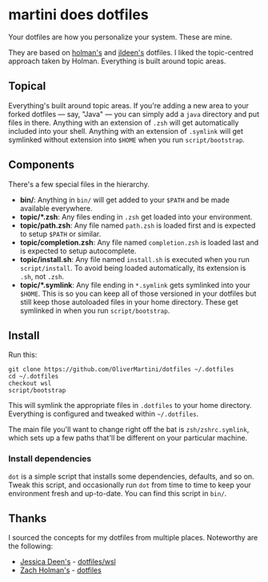 # martini does dotfiles

Your dotfiles are how you personalize your system. These are mine.

They are based on [holman's](https://github.com/holman/dotfiles) and [jldeen's](https://github.com/jldeen/dotfiles) dotfiles. I liked the topic-centred approach taken by Holman. Everything is built around topic areas.

## Topical

Everything's built around topic areas. If you're adding a new area to your forked dotfiles — say, "Java" — you can simply add a `java` directory and put files in there. Anything with an extension of `.zsh` will get automatically included into your shell. Anything with an extension of `.symlink` will get symlinked without extension into `$HOME` when you run `script/bootstrap`.

## Components

There's a few special files in the hierarchy.

- **bin/**: Anything in `bin/` will get added to your `$PATH` and be made
  available everywhere.
- **topic/\*.zsh**: Any files ending in `.zsh` get loaded into your
  environment.
- **topic/path.zsh**: Any file named `path.zsh` is loaded first and is
  expected to setup `$PATH` or similar.
- **topic/completion.zsh**: Any file named `completion.zsh` is loaded
  last and is expected to setup autocomplete.
- **topic/install.sh**: Any file named `install.sh` is executed when you run `script/install`. To avoid being loaded automatically, its extension is `.sh`, not `.zsh`.
- **topic/\*.symlink**: Any file ending in `*.symlink` gets symlinked into
  your `$HOME`. This is so you can keep all of those versioned in your dotfiles but still keep those autoloaded files in your home directory. These get symlinked in when you run `script/bootstrap`.

## Install
Run this:

    git clone https://github.com/OliverMartini/dotfiles ~/.dotfiles
    cd ~/.dotfiles
    checkout wsl
    script/bootstrap

This will symlink the appropriate files in `.dotfiles` to your home directory.
Everything is configured and tweaked within `~/.dotfiles`.

The main file you'll want to change right off the bat is `zsh/zshrc.symlink`, which sets up a few paths that'll be different on your particular machine.

### Install dependencies

`dot` is a simple script that installs some dependencies, defaults, and so on. Tweak this script, and occasionally run `dot` from time to time to keep your environment fresh and up-to-date. You can find this script in `bin/`.

## Thanks
I sourced the concepts for my dotfiles from multiple places. Noteworthy are the following:
  - [Jessica Deen's](https://github.com/jldeen) - [dotfiles/wsl](https://github.com/jldeen/dotfiles/tree/wsl)
  - [Zach Holman's](https://github.com/holman) - [dotfiles](https://github.com/holman/dotfiles)

